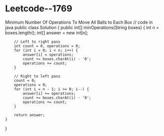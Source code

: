 # Leetcode--1769
Minimum  Number Of Operations To Move All Balls to Each Box
// code in java
public class Solution {
    public int[] minOperations(String boxes) {
        int n = boxes.length();
        int[] answer = new int[n];
        
        // Left to right pass
        int count = 0, operations = 0;
        for (int i = 0; i < n; i++) {
            answer[i] = operations;
            count += boxes.charAt(i) - '0';
            operations += count;
        }
        
        // Right to left pass
        count = 0;
        operations = 0;
        for (int i = n - 1; i >= 0; i--) {
            answer[i] += operations;
            count += boxes.charAt(i) - '0';
            operations += count;
        }
        
        return answer;
    }
}

